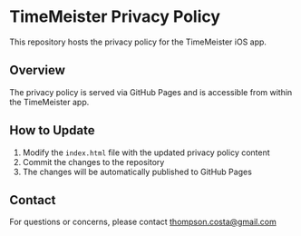 # TimeMeister Privacy Policy

This repository hosts the privacy policy for the TimeMeister iOS app.

## Overview

The privacy policy is served via GitHub Pages and is accessible from within the TimeMeister app.

## How to Update

1. Modify the `index.html` file with the updated privacy policy content
2. Commit the changes to the repository
3. The changes will be automatically published to GitHub Pages

## Contact

For questions or concerns, please contact thompson.costa@gmail.com
